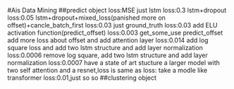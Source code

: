 #Ais Data Mining
##predict object
loss:MSE
just lstm
loss:0.3
lstm+dropout
loss:0.05
lstm+dropout+mixed_loss(panished more on offset)+cancle_batch_first
loss:0.03
just ground_truth
loss:0.03
add ELU activation function(predict_offset)
loss:0.003
get_some_use
predict_offset add more loss about offset and add attention layer
loss:0.014
add log square loss and add two lstm structure and add layer normalization
loss:0.0006
remove log square, add two lstm structure and add layer normalization
loss:0.0007
have a state of art stucture
a larger model with two self attention and a resnet,loss is same as
loss:
take a modle like transformer
loss:0.01,just so so
##clustering object